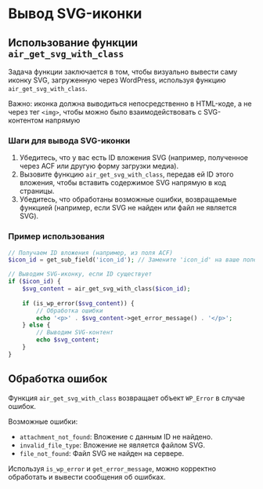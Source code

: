 # Вывод SVG-иконки

## Использование функции `air_get_svg_with_class`

Задача функции заключается в том, чтобы визуально вывести саму иконку SVG, загруженную через WordPress, используя функцию `air_get_svg_with_class`. 

Важно: иконка должна выводиться непосредственно в HTML-коде, а не через тег `<img>`, чтобы можно было взаимодействовать с SVG-контентом напрямую

### Шаги для вывода SVG-иконки

1. Убедитесь, что у вас есть ID вложения SVG (например, полученное через ACF или другую форму загрузки медиа).
2. Вызовите функцию `air_get_svg_with_class`, передав ей ID этого вложения, чтобы вставить содержимое SVG напрямую в код страницы.
3. Убедитесь, что обработаны возможные ошибки, возвращаемые функцией (например, если SVG не найден или файл не является SVG).

### Пример использования

```php
// Получаем ID вложения (например, из поля ACF)
$icon_id = get_sub_field('icon_id'); // Замените 'icon_id' на ваше поле

// Выводим SVG-иконку, если ID существует
if ($icon_id) {
    $svg_content = air_get_svg_with_class($icon_id);
    
    if (is_wp_error($svg_content)) {
        // Обработка ошибки
        echo '<p>' . $svg_content->get_error_message() . '</p>';
    } else {
        // Выводим SVG-контент
        echo $svg_content;
    }
}
```
## Обработка ошибок

Функция `air_get_svg_with_class` возвращает объект `WP_Error` в случае ошибок.

Возможные ошибки:

- `attachment_not_found`: Вложение с данным ID не найдено.
- `invalid_file_type`: Вложение не является файлом SVG.
- `file_not_found`: Файл SVG не найден на сервере.

Используя `is_wp_error` и `get_error_message`, можно корректно обработать и вывести сообщения об ошибках.
